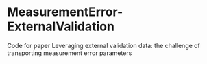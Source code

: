 # MeasurementError-ExternalValidation
Code for paper Leveraging external validation data: the challenge of transporting measurement error parameters 
